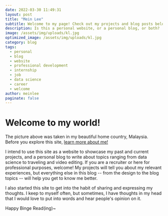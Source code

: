 ```yaml
---
date: 2022-03-30 11:49:31
layout: post
title: "Mein Lee"
subtitle: Welcome to my page! Check out my projects and blog posts below.
description: Is this a personal website, or a personal blog, or both?
image: /assets/img/uploads/kl.jpg
optimized_image: /assets/img/uploads/kl.jpg
category: blog
tags: 
  - personal
  - blog
  - website
  - professional development
  - internship
  - job
  - data science
  - career
  - welcome
author: meinlee
paginate: false
---
```


# Welcome to my world!

The picture above was taken in my beautiful home country, Malaysia. Before you explore this site, <a href="https://meinlee.netlify.app/about/"> learn more about me!</a>

I intend to use this site as a website to showcase my past and current projects, and a personal blog to write about topics ranging from data science to traveling and video editing. If you are a recruiter or here for professional purposes, welcome! My projects will tell you about my relevant experiences, but everything else in this blog -- from the design to the blog topics -- will help you get to know me better.

I also started this site to get into the habit of sharing and expressing my thoughts. I keep to myself often, but sometimes, I have thoughts in my head that I would love to put into words and hear people's opinion on it.

Happy Binge Read(ing)~
